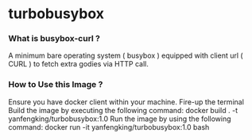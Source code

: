 # turbobusybox
### What is busybox-curl ?
A minimum bare operating system ( busybox ) equipped with client url ( CURL ) to fetch extra godies via HTTP call.

### How to Use this Image ?
Ensure you have docker client within your machine.
Fire-up the terminal
Build the image by executing the following command:
docker build . -t yanfengking/turbobusybox:1.0
Run the image by using the following command:
docker run -it yanfengking/turbobusybox:1.0 bash